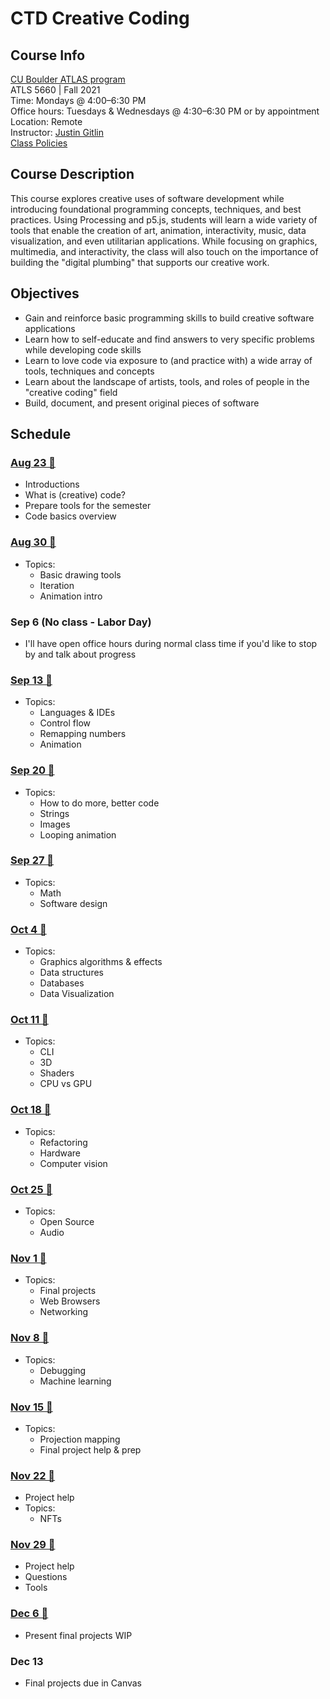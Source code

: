 # CTD Creative Coding

## Course Info

[CU Boulder ATLAS program](https://www.colorado.edu/atlas/academics/graduate/ms-technology-media-society) <br>
ATLS 5660 | Fall 2021 <br>
Time: Mondays @ 4:00–6:30 PM <br>
Office hours: Tuesdays & Wednesdays @ 4:30–6:30 PM or by appointment <br>
Location: Remote <br>
Instructor: [Justin Gitlin](https://cacheflowe.com) <br>
[Class Policies](./docs/policies.md)

## Course Description

This course explores creative uses of software development while introducing foundational programming concepts, techniques, and best practices. Using Processing and p5.js, students will learn a wide variety of tools that enable the creation of art, animation, interactivity, music, data visualization, and even utilitarian applications. While focusing on graphics, multimedia, and interactivity, the class will also touch on the importance of building the "digital plumbing" that supports our creative work.

## Objectives

* Gain and reinforce basic programming skills to build creative software applications
* Learn how to self-educate and find answers to very specific problems while developing code skills
* Learn to love code via exposure to (and practice with) a wide array of tools, techniques and concepts
* Learn about the landscape of artists, tools, and roles of people in the "creative coding" field
* Build, document, and present original pieces of software

## Schedule

### [Aug 23 🔗](./classes/2021-08-23.md)

* Introductions
* What is (creative) code?
* Prepare tools for the semester
* Code basics overview

### [Aug 30 🔗](./classes/2021-08-30.md)

* Topics:
  * Basic drawing tools
  * Iteration
  * Animation intro

### Sep 6 (No class - Labor Day)

* I'll have open office hours during normal class time if you'd like to stop by and talk about progress

### [Sep 13 🔗](./classes/2021-09-13.md)

* Topics:
  * Languages & IDEs
  * Control flow
  * Remapping numbers
  * Animation

### [Sep 20 🔗](./classes/2021-09-20.md)

* Topics:
  * How to do more, better code
  * Strings
  * Images
  * Looping animation

### [Sep 27 🔗](./classes/2021-09-27.md)

* Topics:
  * Math
  * Software design

### [Oct 4 🔗](./classes/2021-10-04.md)

* Topics:
  * Graphics algorithms & effects
  * Data structures
  * Databases
  * Data Visualization

### [Oct 11 🔗](./classes/2021-10-11.md)

* Topics:
  * CLI
  * 3D
  * Shaders
  * CPU vs GPU

### [Oct 18 🔗](./classes/2021-10-18.md)

* Topics:
  * Refactoring
  * Hardware
  * Computer vision

### [Oct 25 🔗](./classes/2021-10-25.md)

* Topics:
  * Open Source
  * Audio

### [Nov 1 🔗](./classes/2021-11-01.md)

* Topics:
  * Final projects
  * Web Browsers
  * Networking

### [Nov 8 🔗](./classes/2021-11-08.md)

* Topics:
  * Debugging
  * Machine learning

### [Nov 15 🔗](./classes/2021-11-15.md)

* Topics:
  * Projection mapping
  * Final project help & prep

### [Nov 22 🔗](./classes/2021-11-22.md)

* Project help
* Topics:
  * NFTs

### [Nov 29 🔗](./classes/2021-11-29.md)

* Project help
* Questions
* Tools

### [Dec 6 🔗](./classes/2021-12-06.md)

* Present final projects WIP

### Dec 13

* Final projects due in Canvas


